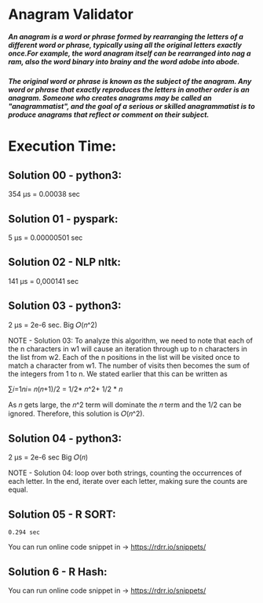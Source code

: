 # Anagram Validator

##### An anagram is a word or phrase formed by rearranging the letters of a different word or phrase, typically using all the original letters exactly once.For example, the word anagram itself can be rearranged into nag a ram, also the word binary into brainy and the word adobe into abode.

##### The original word or phrase is known as the subject of the anagram. Any word or phrase that exactly reproduces the letters in another order is an anagram. Someone who creates anagrams may be called an "anagrammatist", and the goal of a serious or skilled anagrammatist is to produce anagrams that reflect or comment on their subject.

# Execution Time:

## Solution 00 - python3:
  354 µs = 0.00038 sec

## Solution 01 - pyspark: 
  5 µs = 0.00000501 sec

## Solution 02 - NLP nltk: 
  141 µs = 0,000141 sec

## Solution 03 - python3: 
  2 µs = 2e-6 sec. Big 𝑂(𝑛^2) 

 NOTE - Solution 03: To analyze this algorithm, we need to note that each of the n characters in w1 will cause an iteration through up to n characters in the list from w2. Each of the n positions in the list will be visited once to match a character from w1. The number of visits then becomes the sum of the integers from 1 to n. We stated earlier that this can be written as

  ∑𝑖=1𝑛𝑖= 𝑛(𝑛+1)/2 = 1/2* 𝑛^2+ 1/2 * 𝑛

  As 𝑛 gets large, the 𝑛^2 term will dominate the 𝑛 term and the 1/2 can be ignored. Therefore, this solution is 𝑂(𝑛^2).

## Solution 04 - python3: 
  2 µs = 2e-6 sec Big 𝑂(𝑛)
  
 NOTE - Solution 04: loop over both strings, counting the occurrences of each letter.
         In the end, iterate over each letter, making sure the counts are equal.


## Solution 05 - R SORT: 

    0.294 sec

You can run online code snippet in -> https://rdrr.io/snippets/

## Solution 6 - R Hash: 

You can run online code snippet in -> https://rdrr.io/snippets/
